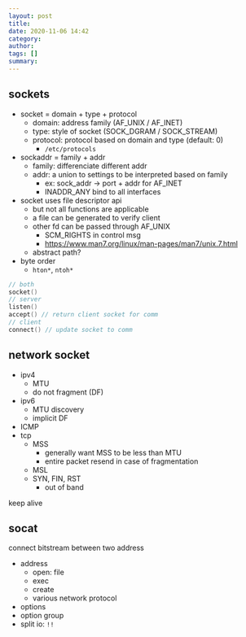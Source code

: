 ```yaml
---
layout: post
title: 
date: 2020-11-06 14:42
category: 
author: 
tags: []
summary: 
---
```


## sockets

* socket = domain + type + protocol
  * domain: address family (AF_UNIX / AF_INET)
  * type: style of socket (SOCK_DGRAM / SOCK_STREAM)
  * protocol: protocol based on domain and type (default: 0)
    * `/etc/protocols`
* sockaddr = family + addr
  * family: differenciate different addr
  * addr: a union to settings to be interpreted based on family
    * ex: sock_addr -> port + addr for AF_INET
    * INADDR_ANY bind to all interfaces
* socket uses file descriptor api
  * but not all functions are applicable
  * a file can be generated to verify client
  * other fd can be passed through AF_UNIX
    * SCM_RIGHTS in control msg
    * https://www.man7.org/linux/man-pages/man7/unix.7.html
  * abstract path?
* byte order
  * `hton*`, `ntoh*`

```c
// both
socket()
// server
listen()
accept() // return client socket for comm
// client
connect() // update socket to comm
```

## network socket

* ipv4
  * MTU
  * do not fragment (DF)
* ipv6
  * MTU discovery
  * implicit DF
* ICMP
* tcp
  * MSS
    * generally want MSS to be less than MTU
    * entire packet resend in case of fragmentation
  * MSL
  * SYN, FIN, RST
    * out of band

keep alive

## socat

connect bitstream between two address

* address
  * open: file
  * exec
  * create
  * various network protocol
* options
* option group
* split io: `!!`
